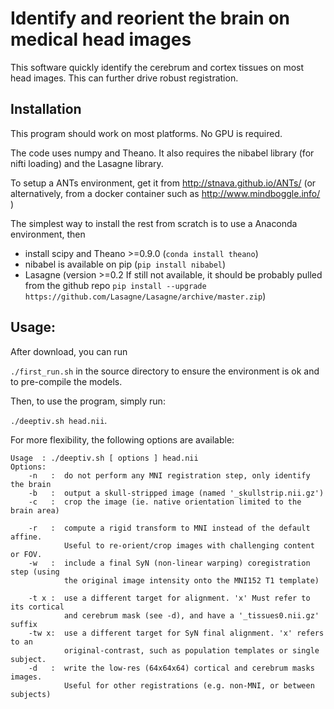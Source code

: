 # Identify and reorient the brain on medical head images

This software quickly identify the cerebrum and cortex tissues on most head images.
This can further drive robust registration.

## Installation

This program should work on most platforms. No GPU is required.

The code uses numpy and Theano. It also requires the nibabel library (for nifti loading) and the Lasagne library.

To setup a ANTs environment, get it from http://stnava.github.io/ANTs/ (or alternatively, from a docker container such as http://www.mindboggle.info/ )

The simplest way to install the rest from scratch is to use a Anaconda environment, then
* install scipy and Theano >=0.9.0 (`conda install theano`)
* nibabel is available on pip (`pip install nibabel`)
* Lasagne (version >=0.2 If still not available, it should be probably pulled from the github repo `pip install --upgrade https://github.com/Lasagne/Lasagne/archive/master.zip`)


## Usage:
After download, you can run

`./first_run.sh` in the source directory to ensure the environment is ok and to pre-compile the models.

Then, to use the program, simply run:

`./deeptiv.sh head.nii`.

For more flexibility, the following options are available:

```
Usage  : ./deeptiv.sh [ options ] head.nii
Options: 
    -n   :  do not perform any MNI registration step, only identify the brain
    -b   :  output a skull-stripped image (named '_skullstrip.nii.gz')
    -c   :  crop the image (ie. native orientation limited to the brain area)

    -r   :  compute a rigid transform to MNI instead of the default affine.
            Useful to re-orient/crop images with challenging content or FOV.
    -w   :  include a final SyN (non-linear warping) coregistration step (using
            the original image intensity onto the MNI152 T1 template)

    -t x :  use a different target for alignment. 'x' Must refer to its cortical
            and cerebrum mask (see -d), and have a '_tissues0.nii.gz' suffix
    -tw x:  use a different target for SyN final alignment. 'x' refers to an
            original-contrast, such as population templates or single subject.
    -d   :  write the low-res (64x64x64) cortical and cerebrum masks images.
            Useful for other registrations (e.g. non-MNI, or between subjects)
```
